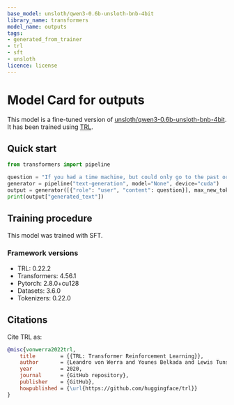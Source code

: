 ```yaml
---
base_model: unsloth/qwen3-0.6b-unsloth-bnb-4bit
library_name: transformers
model_name: outputs
tags:
- generated_from_trainer
- trl
- sft
- unsloth
licence: license
---
```


# Model Card for outputs

This model is a fine-tuned version of [unsloth/qwen3-0.6b-unsloth-bnb-4bit](https://huggingface.co/unsloth/qwen3-0.6b-unsloth-bnb-4bit).
It has been trained using [TRL](https://github.com/huggingface/trl).

## Quick start

```python
from transformers import pipeline

question = "If you had a time machine, but could only go to the past or the future once and never return, which would you choose and why?"
generator = pipeline("text-generation", model="None", device="cuda")
output = generator([{"role": "user", "content": question}], max_new_tokens=128, return_full_text=False)[0]
print(output["generated_text"])
```

## Training procedure

 


This model was trained with SFT.

### Framework versions

- TRL: 0.22.2
- Transformers: 4.56.1
- Pytorch: 2.8.0+cu128
- Datasets: 3.6.0
- Tokenizers: 0.22.0

## Citations



Cite TRL as:
    
```bibtex
@misc{vonwerra2022trl,
	title        = {{TRL: Transformer Reinforcement Learning}},
	author       = {Leandro von Werra and Younes Belkada and Lewis Tunstall and Edward Beeching and Tristan Thrush and Nathan Lambert and Shengyi Huang and Kashif Rasul and Quentin Gallou{\'e}dec},
	year         = 2020,
	journal      = {GitHub repository},
	publisher    = {GitHub},
	howpublished = {\url{https://github.com/huggingface/trl}}
}
```